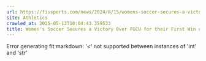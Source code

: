```yaml
---
url: https://fiusports.com/news/2024/8/15/womens-soccer-secures-a-victory-over-fgcu-for-their-first-win-of-the-season.aspx
site: Athletics
crawled_at: 2025-05-13T10:04:43.359533
title: Women's Soccer Secures a Victory Over FGCU for their First Win of the Season - FIU Athletics
---
```


Error generating fit markdown: '<' not supported between instances of 'int' and 'str'